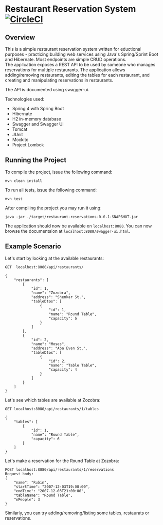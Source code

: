 # Restaurant Reservation System [![CircleCI](https://circleci.com/gh/MatanRubin/restaurant-reservations/tree/master.svg?style=svg)](https://circleci.com/gh/MatanRubin/restaurant-reservations/tree/master)

## Overview
This is a simple restaurant reservation system written for eductional purposes - 
practicing building web services using Java's Spring/Sprint Boot and Hibernate. 
Most endpoints are simple CRUD operations.  
The application exposes a REST API to be used by someone who manages reservations
for multiple restaurants. The application allows adding/removing restaurants, 
editing the tables for each restaurant, and creating and manipulating reservations
in restaurants.

The API is documented using swagger-ui.

Technologies used:
* Spring 4 with Spring Boot
* Hibernate
* H2 in-memory database
* Swagger and Swagger UI
* Tomcat
* JUnit
* Mockito
* Project Lombok


## Running the Project
To compile the project, issue the following command: 

```
mvn clean install
```

To run all tests, issue the following command: 

```
mvn test
```

After compiling the project you may run it using:

```
java -jar ./target/restaurant-reservations-0.0.1-SNAPSHOT.jar
```

The application should now be available on `localhost:8080`.
You can now browse the documentaion at `localhost:8080/swagger-ui.html`.

## Example Scenario
Let's start by looking at the available restaurants:

```
GET  localhost:8080/api/restaurants/

{
    "restaurants": [
        {
            "id": 1,
            "name": "Zozobra",
            "address": "Shenkar St.",
            "tableDtos": [
                {
                    "id": 1,
                    "name": "Round Table",
                    "capacity": 6
                }
            ]
        },
        {
            "id": 2,
            "name": "Moses",
            "address": "Aba Even St.",
            "tableDtos": [
                {
                    "id": 2,
                    "name": "Table Table",
                    "capacity": 4
                }
            ]
        }
    ]
}
```

Let's see which tables are available at Zozobra:

```
GET localhost:8080/api/restaurants/1/tables

{
    "tables": [
        {
            "id": 1,
            "name": "Round Table",
            "capacity": 6
        }
    ]
}
``` 

Let's make a reservation for the Round Table at Zozobra:

```
POST localhost:8080/api/restaurants/1/reservations
Request body:
{
	"name": "Rubin",
	"startTime": "2007-12-03T19:00:00",
	"endTime": "2007-12-03T21:00:00",
	"tableName": "Round Table",
	"nPeople": 3
}
```

Similarly, you can try adding/removing/listing some tables, restaurats or reservations.
